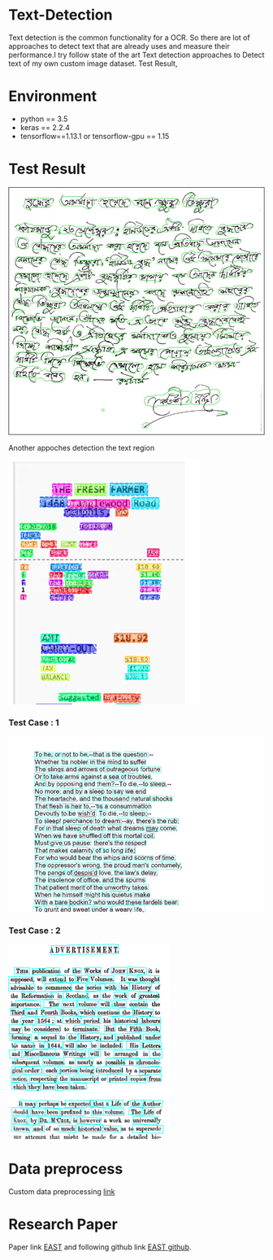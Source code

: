 # Text-Detection
Text detection is the common functionality for a OCR. So there are lot of approaches to detect text that are already uses and measure their performance.I try follow state of the art Text detection approaches to Detect text of my own custom image dataset.
Test Result,
# Environment
- python == 3.5
- keras == 2.2.4
- tensorflow==1.13.1 or tensorflow-gpu == 1.15

# Test Result
![test_1](log/contour_0.jpg)

Another appoches detection the text region

![Test 1](log/detection.png)

### Test Case : 1
![Test 1](log/1.jpg)
### Test Case : 2
![Test 2](log/target-319x383.png)
# Data preprocess
Custom data preprocessing [link](EAST-Data-preparation.md)

# Research Paper
Paper link [EAST](https://arxiv.org/pdf/1704.03155.pdf) and following github link [EAST github](https://github.com/kurapan/EAST).
